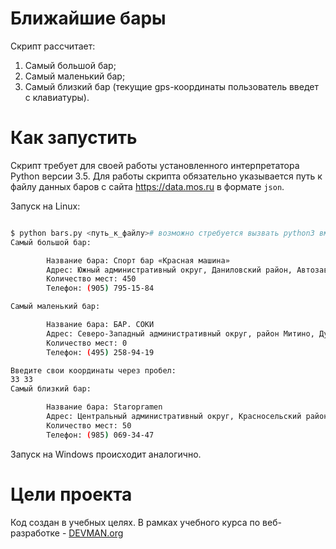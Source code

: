 # Ближайшие бары

Скрипт рассчитает:
1. Самый большой бар;
2. Самый маленький бар;
3. Самый близкий бар (текущие gps-координаты пользователь введет с клавиатуры).

# Как запустить

Скрипт требует для своей работы установленного интерпретатора Python версии 3.5.
Для работы скрипта обязательно указывается путь к файлу данных баров с сайта https://data.mos.ru в формате `json`. 

Запуск на Linux:

```bash

$ python bars.py <путь_к_файлу># возможно стребуется вызвать python3 вместо простого python
Самый большой бар:

        Название бара: Спорт бар «Красная машина»
        Адрес: Южный административный округ, Даниловский район, Автозаводская улица, дом 23, строение 1
        Количество мест: 450
        Телефон: (905) 795-15-84

Cамый маленький бар:

        Название бара: БАР. СОКИ
        Адрес: Северо-Западный административный округ, район Митино, Дубравная улица, дом 34/29
        Количество мест: 0
        Телефон: (495) 258-94-19

Введите свои координаты через пробел:
33 33
Самый близкий бар:

        Название бара: Staropramen
        Адрес: Центральный административный округ, Красносельский район, Садовая-Спасская улица, дом 19, корпус 1
        Количество мест: 50
        Телефон: (985) 069-34-47

```

Запуск на Windows происходит аналогично.

# Цели проекта

Код создан в учебных целях. В рамках учебного курса по веб-разработке - [DEVMAN.org](https://devman.org)
